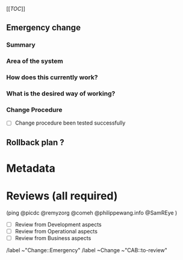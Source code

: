[[_TOC_]]
## Emergency change
<!-- Emergency change should be filed whenever an incident caused a required change. It will be reviewed by the CAB afterward !-->

<!-- /confidential -->
<!-- If confidential, explain why -->

### Summary
<!-- Outline the issue being faced, and why this required a change !-->

### Area of the system
<!-- This might only be one part, but may involve multiple sections !-->

### How does this currently work?
<!-- The current process, and any associated business rules !-->

### What is the desired way of working?
<!-- after the change, what should the process be, and what should the business rules be !-->

<!--  When relevant, include how to test the success of change application -->

### Change Procedure
- [ ] Change procedure been tested successfully

<!--  Include step by step description of changes performed -->


## Rollback plan ?
<!-- Describe how to rollback the change in case the expected change is not working -->


<!-- METADATA for project management, please leave the following lines and edit as needed -->
# Metadata
<!-- PRIORITY: Uncomment /label quick actions as appropriate. The priority and severity assigned may be different to this !-->
<!--High : (This will bring a huge increase in performance/productivity/usability, or is a legislative requirement)-->
<!-- /label ~"Priority::1-High" -->
<!--Medium : (This will bring a good increase in performance/productivity/usability)-->
<!-- /label ~"Priority::2-Medium" -->
<!--Low : (anything else e.g., trivial, minor improvements) -->
<!--  /label ~"Priority::3-Low" -->

# Reviews (all required)
  (ping  @picdc @remyzorg @comeh @philippewang.info @SamREye )
- [ ] Review from Development aspects
- [ ] Review from Operational aspects
- [ ] Review from Business aspects 
<!-- check the box [x], you may also add you @user handle at the end of the line -->
<!-- /unlabel ~"CAB::to-review" -->

/label ~"Change::Emergency"  <!-- Emergency change request, usually on incident, sent to the CAB for review after applying. -->
/label ~Change ~"CAB::to-review" <!-- labels for gitlab CAB Change issues management -->
<!-- METADATA - end -->
